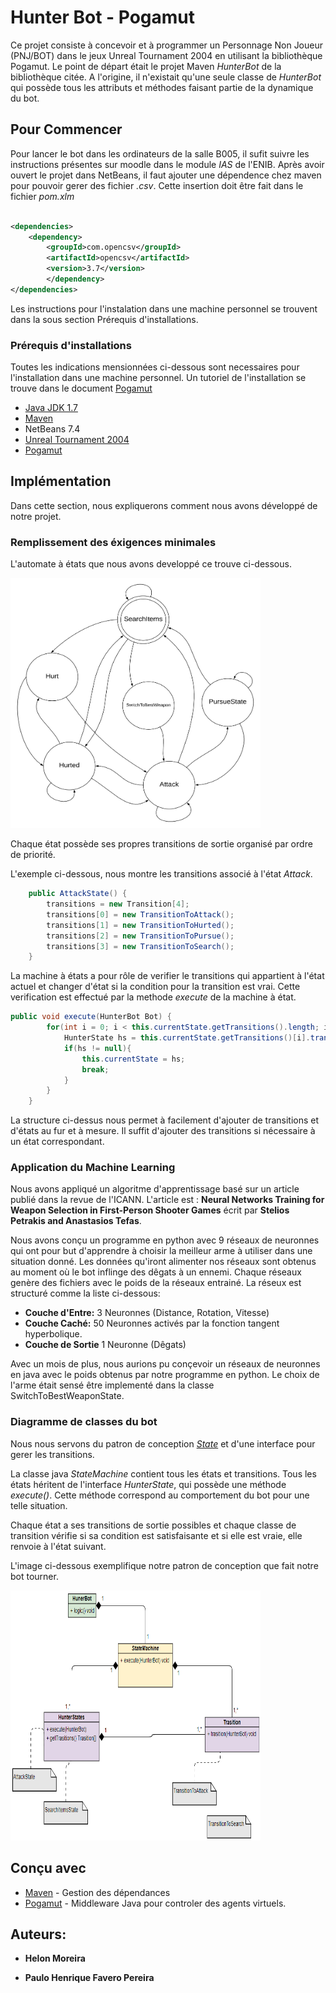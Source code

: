 # Hunter Bot - Pogamut

Ce projet consiste à concevoir et à programmer un Personnage Non Joueur (PNJ/BOT) dans le jeux Unreal Tournament 2004 en utilisant la bibliothèque Pogamut.
Le point de départ était le projet Maven *HunterBot* de la bibliothèque citée.
A l'origine, il n'existait qu'une seule classe de *HunterBot* qui possède tous les attributs et méthodes faisant partie de la dynamique du bot.


## Pour Commencer

Pour lancer le bot dans les ordinateurs de la salle B005, il sufit suivre les instructions présentes sur moodle dans le module *IAS* de l'ENIB. Après avoir ouvert le projet dans NetBeans, il faut ajouter une dépendence chez maven pour pouvoir gerer des fichier *.csv*. Cette insertion doit être fait dans le fichier *pom.xlm* 

```xml

<dependencies>
    <dependency>
        <groupId>com.opencsv</groupId>
        <artifactId>opencsv</artifactId>
        <version>3.7</version>
        </dependency>
</dependencies>
```

Les instructions pour l'instalation dans une machine personnel se trouvent dans la sous section Prérequis d'installations.

### Prérequis d'installations

Toutes les indications mensionnées ci-dessous sont necessaires pour l'installation dans une machine personnel. Un tutoriel de l'installation se trouve dans le document [Pogamut](http://pogamut.cuni.cz/main/tiki-view_blog_post.php?postId=47)

* [Java JDK 1.7](https://www.oracle.com/technetwork/java/javase/downloads/jdk8-downloads-2133151.html)
* [Maven](https://maven.apache.org/)
*  NetBeans 7.4
*  [Unreal Tournament 2004](https://store.steampowered.com/app/13230/Unreal_Tournament_2004_Editors_Choice_Edition/)
*  [Pogamut](http://pogamut.cuni.cz/main/tiki-index.php) 

## Implémentation

Dans cette section, nous expliquerons comment nous avons développé de notre projet.

### Remplissement des éxigences minimales

L'automate à états que nous avons developpé ce trouve ci-dessous.

<img src="https://github.com/PauloFavero/HunterBot-Pogamut/blob/master/Bot_States.png" width="400" height="400" />

Chaque état possède ses propres transitions de sortie organisé par ordre de priorité.

L'exemple ci-dessous, nous montre les transitions associé à l'état *Attack*. 

```java
    public AttackState() {
        transitions = new Transition[4];
        transitions[0] = new TransitionToAttack();
        transitions[1] = new TransitionToHurted();
        transitions[2] = new TransitionToPursue();
        transitions[3] = new TransitionToSearch();
    }
```

La machine à états a pour rôle de verifier le transitions qui appartient à l'état actuel et changer d'état si la condition pour la transition est vrai. Cette verification est effectué par la methode *execute* de la machine à état.

```java
public void execute(HunterBot Bot) {
        for(int i = 0; i < this.currentState.getTransitions().length; i++){
            HunterState hs = this.currentState.getTransitions()[i].transition(Bot);
            if(hs != null){
                this.currentState = hs;
                break;
            }
        }
    }
 ```
 La structure ci-dessus nous permet à facilement d'ajouter de transitions et d'états au fur et à mesure. Il suffit d'ajouter des transitions si nécessaire à un état correspondant.
 
 ### Application du Machine Learning
 
 Nous avons appliqué un algoritme d'apprentissage basé sur un article publié dans la revue de l'ICANN. L'article est : **Neural Networks Training for Weapon Selection in First-Person Shooter Games** écrit par **Stelios Petrakis and Anastasios Tefas**.
 
 Nous avons conçu un programme en python avec 9 réseaux de neuronnes qui ont pour but d'apprendre à choisir la meilleur arme à utiliser dans une situation donné. Les données qu'iront alimenter nos réseaux sont obtenus au moment où le bot inflinge  des dêgats à un ennemi. Chaque réseaux genère des fichiers avec le poids de la réseaux entrainé. 
 La réseux est structuré comme la liste ci-dessous:
 
 * **Couche d'Entre:** 3 Neuronnes (Distance, Rotation, Vitesse)
 * **Couche Caché:** 50 Neuronnes activés par la fonction tangent hyperbolique.
 * **Couche de Sortie** 1 Neuronne (Dêgats)

 Avec un mois de plus, nous aurions pu conçevoir un réseaux de neuronnes en java avec le poids obtenus par notre programme en python.
 Le choix de l'arme était sensé être implementé dans la classe SwitchToBestWeaponState.

### Diagramme de classes du bot

Nous nous servons du patron de conception *[State](https://sourcemaking.com/design_patterns/state)* et d'une interface pour gerer les transitions. 

La classe java *StateMachine* contient tous les états et transitions. Tous les états héritent de l'interface *HunterState*, qui possède une méthode *execute()*. Cette méthode correspond au comportement du bot pour une telle situation.

Chaque état a ses transitions de sortie possibles et chaque classe de transition vérifie si sa condition est satisfaisante et si elle est vraie, elle renvoie à l'état suivant.

L'image ci-dessous exemplifique notre patron de conception que fait notre bot tourner.

<img src="https://github.com/PauloFavero/HunterBot-Pogamut/blob/master/Bot_UML.png" width="400" height="400" />

## Conçu avec

* [Maven](https://maven.apache.org/) - Gestion des dépendances
* [Pogamut](http://pogamut.cuni.cz/main/tiki-index.php) - Middleware Java pour controler des agents virtuels.

## Auteurs: 

* **Helon Moreira**

* **Paulo Henrique Favero Pereira**


